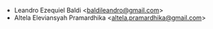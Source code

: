 - Leandro Ezequiel Baldi \<baldileandro@gmail.com\>
- Altela Eleviansyah Pramardhika \<altela.pramardhika@gmail.com\>
